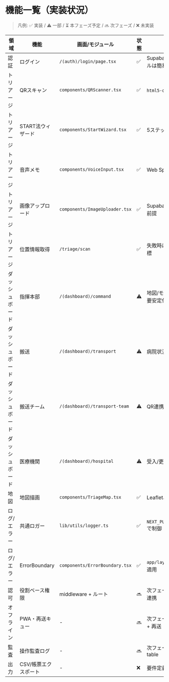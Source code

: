 # 機能一覧（実装状況）

> 凡例: ✅ 実装 / ⚠ 一部 / ⏳ 本フェーズ予定 / 🔜 次フェーズ / ❌ 未実装

| 領域 | 機能 | 画面/モジュール | 状態 | 備考 |
|---|---|---|---|---|
| 認証 | ログイン | `/(auth)/login/page.tsx` | ✅ | Supabase Auth、ロールは簡易判別 |
| トリアージ | QRスキャン | `components/QRScanner.tsx` | ✅ | `html5-qrcode` 使用 |
| トリアージ | START法ウィザード | `components/StartWizard.tsx` | ✅ | 5ステップ・結果集計 |
| トリアージ | 音声メモ | `components/VoiceInput.tsx` | ✅ | Web Speech API 前提 |
| トリアージ | 画像アップロード | `components/ImageUploader.tsx` | ✅ | Supabase ストレージ前提 |
| トリアージ | 位置情報取得 | `/triage/scan` | ✅ | 失敗時はデフォルト座標 |
| ダッシュボード | 指揮本部 | `/(dashboard)/command` | ⚠ | 地図/モーダル有、E2E要安定化 |
| ダッシュボード | 搬送 | `/(dashboard)/transport` | ⚠ | 病院状況/搬送状態 |
| ダッシュボード | 搬送チーム | `/(dashboard)/transport-team` | ⚠ | QR連携/手動検索 |
| ダッシュボード | 医療機関 | `/(dashboard)/hospital` | ⚠ | 受入/更新 |
| 地図 | 地図描画 | `components/TriageMap.tsx` | ✅ | Leaflet、SSR回避 |
| ログ/エラー | 共通ロガー | `lib/utils/logger.ts` | ✅ | `NEXT_PUBLIC_LOG_LEVEL` で制御 |
| ログ/エラー | ErrorBoundary | `components/ErrorBoundary.tsx` | ✅ | `app/layout.tsx` で全体適用 |
| 認可 | 役割ベース権限 | middleware + ルート | 🔜 | 次フェーズ: role claims 連携 |
| オフライン | PWA・再送キュー | - | 🔜 | 次フェーズ: IndexedDB + 再送 |
| 監査 | 操作監査ログ | - | 🔜 | 次フェーズ: Supabase table |
| 出力 | CSV/帳票エクスポート | - | ❌ | 要件定義後 |


